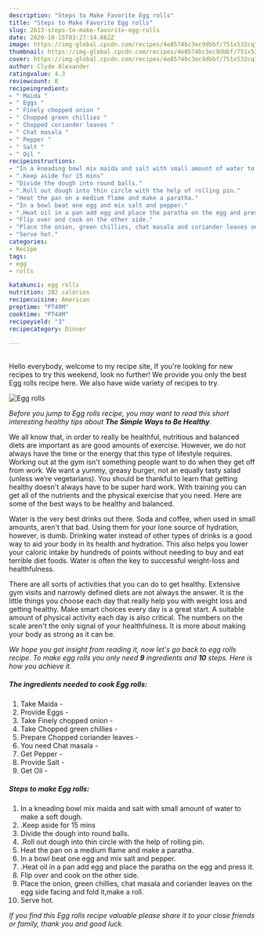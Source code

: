 ```yaml
---
description: "Steps to Make Favorite Egg rolls"
title: "Steps to Make Favorite Egg rolls"
slug: 2613-steps-to-make-favorite-egg-rolls
date: 2020-10-15T03:27:14.662Z
image: https://img-global.cpcdn.com/recipes/4e8574bc3ec9dbbf/751x532cq70/egg-rolls-recipe-main-photo.jpg
thumbnail: https://img-global.cpcdn.com/recipes/4e8574bc3ec9dbbf/751x532cq70/egg-rolls-recipe-main-photo.jpg
cover: https://img-global.cpcdn.com/recipes/4e8574bc3ec9dbbf/751x532cq70/egg-rolls-recipe-main-photo.jpg
author: Clyde Alexander
ratingvalue: 4.3
reviewcount: 8
recipeingredient:
- " Maida "
- " Eggs "
- " Finely chopped onion "
- " Chopped green chillies "
- " Chopped coriander leaves "
- " Chat masala "
- " Pepper "
- " Salt "
- " Oil "
recipeinstructions:
- "In a kneading bowl mix maida and salt with small amount of water to make a soft dough."
- ".Keep aside for 15 mins"
- "Divide the dough into round balls."
- ".Roll out dough into thin circle with the help of rolling pin."
- "Heat the pan on a medium flame and make a paratha."
- "In a bowl beat one egg and mix salt and pepper."
- ".Heat oil in a pan add egg and place the paratha on the egg and press it."
- "Flip over and cook on the other side."
- "Place the onion, green chillies, chat masala and coriander leaves on the egg side facing and fold it,make a roll."
- "Serve hot."
categories:
- Recipe
tags:
- egg
- rolls

katakunci: egg rolls 
nutrition: 282 calories
recipecuisine: American
preptime: "PT40M"
cooktime: "PT44M"
recipeyield: "3"
recipecategory: Dinner

---
```

<br>
Hello everybody, welcome to my recipe site, If you're looking for new recipes to try this weekend, look no further! We provide you only the best Egg rolls recipe here. We also have wide variety of recipes to try.
<br>


![Egg rolls](https://img-global.cpcdn.com/recipes/4e8574bc3ec9dbbf/751x532cq70/egg-rolls-recipe-main-photo.jpg)

<i>Before you jump to Egg rolls recipe, you may want to read this short interesting healthy tips about <strong>The Simple Ways to Be Healthy</strong>.</i>

We all know that, in order to really be healthful, nutritious and balanced diets are important as are good amounts of exercise. However, we do not always have the time or the energy that this type of lifestyle requires. Working out at the gym isn't something people want to do when they get off from work. We want a yummy, greasy burger, not an equally tasty salad (unless we’re vegetarians). You should be thankful to learn that getting healthy doesn't always have to be super hard work. With training you can get all of the nutrients and the physical exercise that you need. Here are some of the best ways to be healthy and balanced.

Water is the very best drinks out there. Soda and coffee, when used in small amounts, aren't that bad. Using them for your lone source of hydration, however, is dumb. Drinking water instead of other types of drinks is a good way to aid your body in its health and hydration. This also helps you lower your caloric intake by hundreds of points without needing to buy and eat terrible diet foods. Water is often the key to successful weight-loss and healthfulness.

There are all sorts of activities that you can do to get healthy. Extensive gym visits and narrowly defined diets are not always the answer. It is the little things you choose each day that really help you with weight loss and getting healthy. Make smart choices every day is a great start. A suitable amount of physical activity each day is also critical. The numbers on the scale aren't the only signal of your healthfulness. It is more about making your body as strong as it can be. 


<i>We hope you got insight from reading it, now let's go back to egg rolls recipe. To make egg rolls you only need <strong>9</strong> ingredients and <strong>10</strong> steps. Here is how you achieve it.
</i>

##### The ingredients needed to cook Egg rolls:

1. Take  Maida -
1. Provide  Eggs -
1. Take  Finely chopped onion -
1. Take  Chopped green chillies -
1. Prepare  Chopped coriander leaves -
1. You need  Chat masala -
1. Get  Pepper -
1. Provide  Salt -
1. Get  Oil -


##### Steps to make Egg rolls:

1. In a kneading bowl mix maida and salt with small amount of water to make a soft dough.
1. .Keep aside for 15 mins
1. Divide the dough into round balls.
1. .Roll out dough into thin circle with the help of rolling pin.
1. Heat the pan on a medium flame and make a paratha.
1. In a bowl beat one egg and mix salt and pepper.
1. .Heat oil in a pan add egg and place the paratha on the egg and press it.
1. Flip over and cook on the other side.
1. Place the onion, green chillies, chat masala and coriander leaves on the egg side facing and fold it,make a roll.
1. Serve hot.


<i>If you find this Egg rolls recipe valuable please share it to your close friends or family, thank you and good luck.</i>
